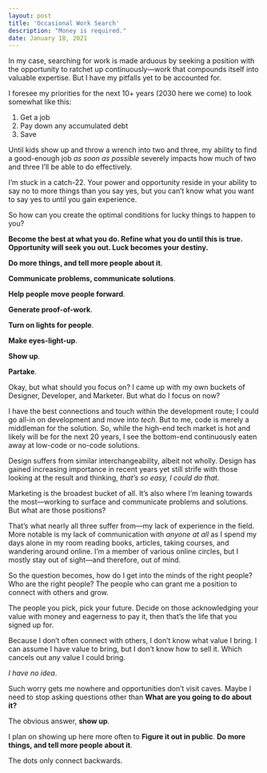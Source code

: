 ```yaml
---
layout: post
title: 'Occasional Work Search'
description: "Money is required."
date: January 18, 2021
---
```


In my case, searching for work is made arduous by seeking a position with the opportunity to ratchet up continuously—work that compounds itself into valuable expertise. But I have my pitfalls yet to be accounted for.

I foresee my priorities for the next 10+ years (2030 here we come) to look somewhat like this:
1. Get a job
2. Pay down any accumulated debt
3. Save

Until kids show up and throw a wrench into two and three, my ability to find a good-enough job *as soon as possible* severely impacts how much of two and three I’ll be able to do effectively.

I’m stuck in a catch-22. Your power and opportunity reside in your ability to say no to more things than you say yes, but you can’t know what you want to say yes to until you gain experience.

So how can you create the optimal conditions for lucky things to happen to you?

**Become the best at what you do. Refine what you do until this is true. Opportunity will seek you out. Luck becomes your destiny.**

**Do more things, and tell more people about it**.

**Communicate problems, communicate solutions**.

**Help people move people forward**.

**Generate proof-of-work**.

**Turn on lights for people**.

**Make eyes-light-up**.

**Show up**.

**Partake**.

Okay, but what should you focus on? I came up with my own buckets of Designer, Developer, and Marketer. But what do I focus on now?

I have the best connections and touch within the development route; I could go all-in on development and move into *tech*. But to me, code is merely a middleman for the solution. So, while the high-end tech market is hot and likely will be for the next 20 years, I see the bottom-end continuously eaten away at low-code or no-code solutions.

Design suffers from similar interchangeability, albeit not wholly. Design has gained increasing importance in recent years yet still strife with those looking at the result and thinking, *that’s so easy, I could do that*.

Marketing is the broadest bucket of all. It’s also where I’m leaning towards the most—working to surface and communicate problems and solutions. But what are those positions?

That’s what nearly all three suffer from—my lack of experience in the field. More notable is my lack of communication with *anyone at all* as I spend my days alone in my room reading books, articles, taking courses, and wandering around online. I’m a member of various online circles, but I mostly stay out of sight—and therefore, out of mind.

So the question becomes, how do I get into the minds of the right people? Who are the right people? The people who can grant me a position to connect with others and grow.

The people you pick, pick your future. Decide on those acknowledging your value with money and eagerness to pay it, then that’s the life that you signed up for.

Because I don’t often connect with others, I don’t know what value I bring. I can assume I have value to bring, but I don’t know how to sell it. Which cancels out any value I could bring.

*I have no idea*.

Such worry gets me nowhere and opportunities don’t visit caves. Maybe I need to stop asking questions other than **What are you going to do about it?**

The obvious answer, **show up**.

I plan on showing up here more often to **Figure it out in public**. **Do more things, and tell more people about it**.

The dots only connect backwards.